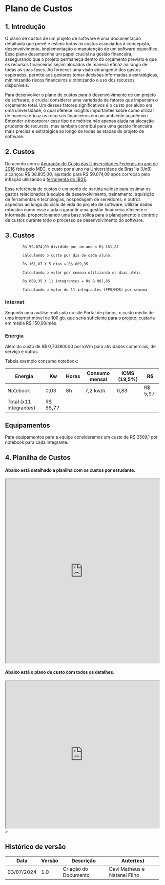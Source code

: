 # Plano de Custos

## 1. Introdução


O plano de custos de um projeto de software é uma documentação detalhada que prevê e estima todos os custos associados à concepção, desenvolvimento, implementação e manutenção de um software específico. Esse plano desempenha um papel crucial na gestão financeira, assegurando que o projeto permaneça dentro do orçamento previsto e que os recursos financeiros sejam alocados de maneira eficaz ao longo de todas as suas fases. Ao fornecer uma visão abrangente dos gastos esperados, permite aos gestores tomar decisões informadas e estratégicas, minimizando riscos financeiros e otimizando o uso dos recursos disponíveis.

Para desenvolver o plano de custos para o desenvolvimento de um projeto de software, é crucial considerar uma variedade de fatores que impactam o orçamento total. Um desses fatores significativos é o custo por aluno em uma universidade, o qual oferece insights importantes sobre como utilizar de maneira eficaz os recursos financeiros em um ambiente acadêmico. Entender e incorporar esse tipo de métrica não apenas ajuda na alocação prudente de recursos, mas também contribui para uma gestão financeira mais precisa e estratégica ao longo de todas as etapas do projeto de software.


## 2. Custos

De acordo com a [Apuração do Custo das Universidades Federais no ano de 2016](http://www.forplad.andifes.org.br/sites/default/files/forplad/comissaoplanejamento/NT_04-2018_e_anexos_-_apura%C3%A7%C3%A3o_do_custo_das_universidades.pdf) feita pelo MEC, o custo por aluno na Universidade de Brasília (UnB) alcançou R$ 38.805,00, ajustado para R$ 59.074,09 após correção pela inflação utilizando a [ferramenta do IBGE](https://www.ibge.gov.br/explica/inflacao.php).

Essa referência de custos é um ponto de partida valioso para estimar os gastos relacionados à equipe de desenvolvimento, treinamento, aquisição de ferramentas e tecnologias, hospedagem de servidores, e outros aspectos ao longo do ciclo de vida do projeto de software. Utilizar dados robustos como esse ajuda a garantir uma gestão financeira eficiente e informada, proporcionando uma base sólida para o planejamento e controle de custos durante todo o processo de desenvolvimento do software.


## 3. Custos

            R$ 59.074,09 dividido por um ano ≈ R$ 161,87

            Calculando o custo por dia de cada aluno.

            R$ 161,87 X 5 dias ≈ R$ 809,35

            Calculando o valor por semana utilizando os dias utéis

            R$ 809,35 X 11 integrantes = R$ 8.902,85

            Calculando o valor de 11 integrantes (EPS/MDS) por semana

### Internet
Segundo uma análise realizada no site Portal de planos, o custo médio de uma internet móvel de 100 gb, que seria suficiente para o projeto, custaria em média R$ 150,00/mês.

### Energia
Além do custo de R$ 0,70390000 por kW/h para atividades comerciais, de serviço e outras

Tabela exemplo consumo notebook:

| Energia | Kw | Horas | Consumo mensal | ICMS (19,5%) | R$ |
| ----- | ---- | ---- | ---- | ---- | ---- |
| Notebook | 0,03 | 8h | 7,2 kw/h | 0,83 | R$ 5,97 |
| Total (x11 integrantes) | R$ 65,77 |

## Equipamentos
Para equipamentos para a equipe consideramos um custo de R$ 3509,1 por notebook para cada integrante.

## 4. Planilha de Custos

#### Abaixo está detalhado a planilha com os custos por estudante.

<iframe src="https://docs.google.com/spreadsheets/d/e/2PACX-1vTTkn2ClcWbo3teC9HOyJ40L04ZxzQ-xEOR2K0BoYtSBJzZRca8wZbTqRJNzlL3BxsZIplin6zGO_zl/pubhtml?widget=true&amp;headers=false"width="100%" height="600"></iframe>

#### Abaixo está o plano de custo com todos os detalhes.

<iframe src="https://docs.google.com/spreadsheets/d/e/2PACX-1vQxftv4CQowjoCvFg_sygx1bFi0_V-Ax5RvBoj-A6rstDbbpyS0kddxxs4oke4PnOmyfIlaqYZ09_ud/pubhtml?widget=true&amp;headers=false"
width="100%" height="480"></iframe>></iframe>

## Histórico de versão
| Data | Versão | Descrição | Autor(es) |
| ---- | ---- | ---- | ---- |
| 03/07/2024 | 1.0 | Criação do Documento | Davi Matheus e Natanel Filho|